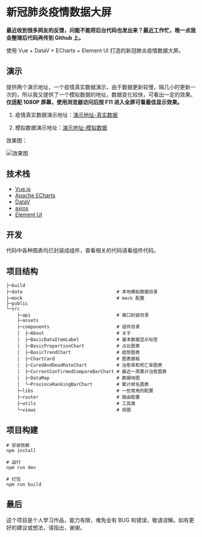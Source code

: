 # 新冠肺炎疫情数据大屏

**最近收到很多网友的反馈，问能不能将后台代码也发出来？最近工作忙，晚一点我会整理后代码再传到 Github 上。**

使用 Vue + DataV + ECharts + Element UI 打造的新冠肺炎疫情数据大屏。

## 演示

提供两个演示地址，一个疫情真实数据演示，由于数据更新较慢，隔几小时更新一次的，所以我又提供了一个模拟数据的地址，数据变化较快，可看出一定的效果。**仅适配 1080P 屏幕，使用浏览器访问后按 F11 进入全屏可看最佳显示效果。**

1. 疫情真实数据演示地址：[演示地址-真实数据](http://datav.covid19.lanweihong.com/#/)

2. 模拟数据演示地址：[演示地址-模拟数据](http://demo.datav.covid19.lanweihong.com/#/)

效果图：

![效果图](https://github.com/lanweihong/data-visualization-with-covid-19/blob/main/preview/demo-datav-covid-19-preview-compression.png)

## 技术栈

 - [Vue.js](https://cn.vuejs.org/)
 - [Apache ECharts](https://echarts.apache.org/zh/index.html)
 - [DataV](http://datav.jiaminghi.com/)
 - [axios](https://axios-http.com/)
 - [Element UI](https://element.eleme.io/#/zh-CN)

## 开发

代码中各种图表均已封装成组件，查看相关的代码请看组件代码。

## 项目结构

```shell
├─build
├─data                                   # 本地模拟数据目录
├─mock                                   # mock 配置
├─public
└─src
    ├─api                                # 接口封装目录
    ├─assets
    ├─components                         # 组件目录
    │  ├─About                           # 关于
    │  ├─BasicDataItemLabel              # 基本数据显示标签
    │  ├─BasicProportionChart            # 占比图表
    │  ├─BasicTrendChart                 # 趋势图表
    │  ├─ChartCard                       # 图表面板
    │  ├─CuredAndDeadRateChart           # 治愈率和死亡率图表
    │  ├─CurrentConfirmedCompareBarChart # 最近一周累计治愈图表
    │  ├─DataMap                         # 数据地图
    │  └─ProvinceRankingBarChart         # 累计排名图表
    ├─libs                               # 一些常用的配置
    ├─router                             # 路由配置
    ├─utils                              # 工具类
    └─views                              # 视图
```

## 项目构建

```shell
# 安装依赖
npm install

# 运行
npm run dev

# 打包
npm run build
```

## 最后

这个项目是个人学习作品，能力有限，难免会有 BUG 和错误，敬请谅解。如有更好的建议或想法，请指出，谢谢。
